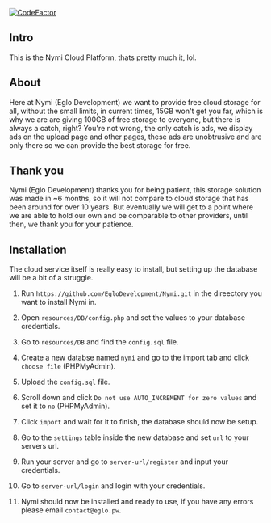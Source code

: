 [![CodeFactor](https://www.codefactor.io/repository/github/eglodevelopment/nymi/badge/main)](https://www.codefactor.io/repository/github/eglodevelopment/nymi/overview/main)


## Intro

This is the Nymi Cloud Platform, thats pretty much it, lol.

## About

Here at Nymi (Eglo Development) we want to provide free cloud storage for all, without the small limits, in current times, 15GB won't get you far, which is why we are
are giving 100GB of free storage to everyone, but there is always a catch, right? You're not wrong, the only catch is ads, we display ads on the upload page and
other pages, these ads are unobtrusive and are only there so we can provide the best storage for free.

## Thank you

Nymi (Eglo Development) thanks you for being patient, this storage solution was made in ~6 months, so it will not compare to cloud storage that has been around for
over 10 years. But eventually we will get to a point where we are able to hold our own and be comparable to other providers, until then, we thank you for your patience.

## Installation

The cloud service itself is really easy to install, but setting up the database will be a bit of a struggle.



1. Run ```https://github.com/EgloDevelopment/Nymi.git``` in the direectory you want to install Nymi in.

2. Open ```resources/DB/config.php``` and set the values to your database credentials.

3. Go to ```resources/DB``` and find the ```config.sql``` file.

4. Create a new databse named ```nymi``` and go to the import tab and click ```choose file``` (PHPMyAdmin).

5. Upload the ```config.sql``` file.

6. Scroll down and click ```Do not use AUTO_INCREMENT for zero values``` and set it to ```no``` (PHPMyAdmin).

7. Click ```import``` and wait for it to finish, the database should now be setup.

8. Go to the ```settings``` table inside the new database and set ```url``` to your servers url.

9. Run your server and go to ```server-url/register``` and input your credentials.

10. Go to ```server-url/login``` and login with your credentials.

11. Nymi should now be installed and ready to use, if you have any errors please email ```contact@eglo.pw```.



